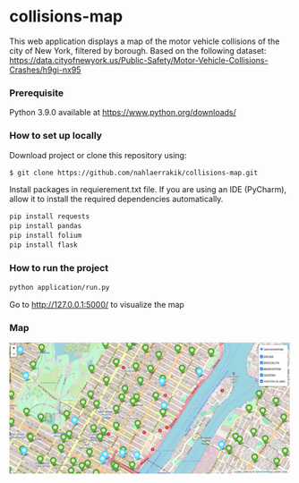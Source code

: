 # collisions-map
This web application displays a map of the motor vehicle collisions of the city of New York, filtered by borough. Based on the following dataset: https://data.cityofnewyork.us/Public-Safety/Motor-Vehicle-Collisions-Crashes/h9gi-nx95

### Prerequisite

Python 3.9.0 available at https://www.python.org/downloads/

### How to set up locally

Download project or clone this repository using:

```sh
$ git clone https://github.com/nahlaerrakik/collisions-map.git
```
Install packages in requierement.txt file. If you are using an IDE (PyCharm), allow it to install the required dependencies automatically.

```sh
pip install requests
pip install pandas
pip install folium
pip install flask
```
### How to run the project
```sh
python application/run.py
```
Go to http://127.0.0.1:5000/ to visualize the map


###  Map
![](application/templates/map.PNG)
